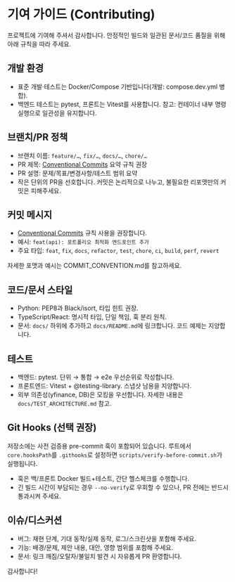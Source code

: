 # 기여 가이드 (Contributing)

프로젝트에 기여해 주셔서 감사합니다. 안정적인 빌드와 일관된 문서/코드 품질을 위해 아래 규칙을 따라 주세요.

## 개발 환경
- 표준 개발·테스트는 Docker/Compose 기반입니다(개발: compose.dev.yml 병합).
- 백엔드 테스트는 pytest, 프론트는 Vitest를 사용합니다.
참고: 컨테이너 내부 명령 실행으로 일관성을 유지합니다.

## 브랜치/PR 정책
- 브랜치 이름: `feature/…`, `fix/…`, `docs/…`, `chore/…`
- PR 제목: [Conventional Commits](COMMIT_CONVENTION.md) 요약 규칙 권장
- PR 설명: 문제/목표/변경사항/테스트 범위 요약
- 작은 단위의 PR을 선호합니다. 커밋은 논리적으로 나누고, 불필요한 리포맷만의 커밋은 피해주세요.

## 커밋 메시지
- [Conventional Commits](COMMIT_CONVENTION.md) 규칙 사용을 권장합니다.
- 예시: `feat(api): 포트폴리오 최적화 엔드포인트 추가`
- 주요 타입: `feat`, `fix`, `docs`, `refactor`, `test`, `chore`, `ci`, `build`, `perf`, `revert`

자세한 포맷과 예시는 COMMIT_CONVENTION.md를 참고하세요.

## 코드/문서 스타일
- Python: PEP8과 Black/isort, 타입 힌트 권장.
- TypeScript/React: 명시적 타입, 단일 책임, 훅 분리 원칙.
- 문서: `docs/` 하위에 추가하고 `docs/README.md`에 링크합니다. 코드 예제는 지양합니다.

## 테스트
- 백엔드: pytest. 단위 → 통합 → e2e 우선순위로 작성합니다.
- 프론트엔드: Vitest + @testing-library. 스냅샷 남용을 지양합니다.
- 외부 의존성(yfinance, DB)은 모킹을 우선합니다. 자세한 내용은 `docs/TEST_ARCHITECTURE.md` 참고.

## Git Hooks (선택 권장)
저장소에는 사전 검증용 pre-commit 훅이 포함되어 있습니다. 루트에서 `core.hooksPath`를 `.githooks`로 설정하면 `scripts/verify-before-commit.sh`가 실행됩니다.

- 훅은 백/프론트 Docker 빌드+테스트, 간단 헬스체크를 수행합니다.
- 긴 빌드 시간이 부담되는 경우 `--no-verify`로 우회할 수 있으나, PR 전에는 반드시 통과시켜 주세요.

## 이슈/디스커션
- 버그: 재현 단계, 기대 동작/실제 동작, 로그/스크린샷을 포함해 주세요.
- 기능: 배경/문제, 제안 내용, 대안, 영향 범위를 포함해 주세요.
- 문서: 링크 깨짐/오탈자/불일치 발견 시 자유롭게 PR 환영합니다.

감사합니다!
